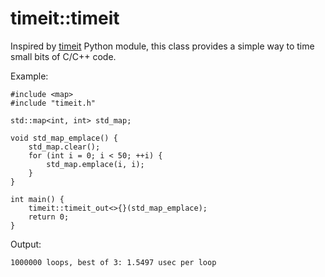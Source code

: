 # timeit::timeit

Inspired by [timeit](https://docs.python.org/3.0/library/timeit.html) Python module,
this class provides a simple way to time small bits of C/C++ code.
 
Example:

    #include <map>
    #include "timeit.h"
    
    std::map<int, int> std_map;
    
    void std_map_emplace() {
        std_map.clear();
        for (int i = 0; i < 50; ++i) {
            std_map.emplace(i, i);
        }
    }
    
    int main() {
        timeit::timeit_out<>{}(std_map_emplace);
        return 0;
    }

Output:

    1000000 loops, best of 3: 1.5497 usec per loop
